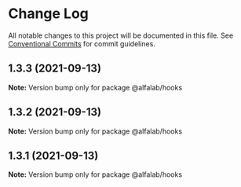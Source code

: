 # Change Log

All notable changes to this project will be documented in this file.
See [Conventional Commits](https://conventionalcommits.org) for commit guidelines.

## 1.3.3 (2021-09-13)

**Note:** Version bump only for package @alfalab/hooks





## 1.3.2 (2021-09-13)

**Note:** Version bump only for package @alfalab/hooks





## 1.3.1 (2021-09-13)

**Note:** Version bump only for package @alfalab/hooks
